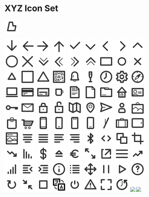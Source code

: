 # XYZ Icon Set

[![](/icons/logo.bartaxyz.svg)](http://ondrejbarta.xyz)

![](/icons/basic.regular.arrowDown.svg)
![](/icons/basic.regular.arrowLeft.svg)
![](/icons/basic.regular.arrowRight.svg)
![](/icons/basic.regular.arrowUp.svg)
![](/icons/basic.regular.check.svg)
![](/icons/basic.regular.chevronDown.svg)
![](/icons/basic.regular.chevronLeft.svg)
![](/icons/basic.regular.chevronRight.svg)
![](/icons/basic.regular.chevronUp.svg)
![](/icons/basic.regular.circle.svg)
![](/icons/basic.regular.cross.svg)
![](/icons/basic.regular.doubleChevronDown.svg)
![](/icons/basic.regular.doubleChevronLeft.svg)
![](/icons/basic.regular.doubleChevronRight.svg)
![](/icons/basic.regular.doubleChevronUp.svg)
![](/icons/basic.regular.rectangle.svg)
![](/icons/basic.regular.smallCircle.svg)
![](/icons/basic.regular.smallCross.svg)
![](/icons/basic.regular.smallTriangle.svg)
![](/icons/basic.regular.square.svg)
![](/icons/basic.regular.triangle.svg)
![](/icons/object.regular.QRCode.svg)
![](/icons/object.regular.bell.svg)
![](/icons/object.regular.champaigne.svg)
![](/icons/object.regular.clock.svg)
![](/icons/object.regular.cog.svg)
![](/icons/object.regular.compass.svg)
![](/icons/object.regular.computer.svg)
![](/icons/object.regular.creditCardBack.svg)
![](/icons/object.regular.creditCardFront.svg)
![](/icons/object.regular.cup.svg)
![](/icons/object.regular.document.svg)
![](/icons/object.regular.emptyDocument.svg)
![](/icons/object.regular.folder.svg)
![](/icons/object.regular.home.svg)
![](/icons/object.regular.id.svg)
![](/icons/object.regular.key.svg)
![](/icons/object.regular.letterEnvelope.svg)
![](/icons/object.regular.lock.svg)
![](/icons/object.regular.lockUnlocked.svg)
![](/icons/object.regular.map.svg)
![](/icons/object.regular.mapPin.svg)
![](/icons/object.regular.paperPlane.svg)
![](/icons/object.regular.person.svg)
![](/icons/object.regular.picture.svg)
![](/icons/object.regular.shoppingBag.svg)
![](/icons/object.regular.shoppingCart.svg)
![](/icons/object.regular.smartphone.svg)
![](/icons/object.regular.smartphoneButton.svg)
![](/icons/object.regular.smartphoneNotch.svg)
![](/icons/object.regular.smartphoneWideButton.svg)
![](/icons/object.regular.stick.svg)
![](/icons/object.regular.suitcase.svg)
![](/icons/object.regular.tablet.svg)
![](/icons/object.regular.window.svg)
![](/icons/ui.regular.alignCenter.svg)
![](/icons/ui.regular.alignJustify.svg)
![](/icons/ui.regular.alignLeft.svg)
![](/icons/ui.regular.alignRight.svg)
![](/icons/ui.regular.bluetooth.svg)
![](/icons/ui.regular.code.svg)
![](/icons/ui.regular.copy.svg)
![](/icons/ui.regular.crop.svg)
![](/icons/ui.regular.decreasingArrow.svg)
![](/icons/ui.regular.decreasingLines.svg)
![](/icons/ui.regular.dollar.svg)
![](/icons/ui.regular.eject.svg)
![](/icons/ui.regular.euro.svg)
![](/icons/ui.regular.expand.svg)
![](/icons/ui.regular.external.svg)
![](/icons/ui.regular.hamburger.svg)
![](/icons/ui.regular.increasingArrow.svg)
![](/icons/ui.regular.increasingLines.svg)
![](/icons/ui.regular.indentLeft.svg)
![](/icons/ui.regular.indentRight.svg)
![](/icons/ui.regular.info.svg)
![](/icons/ui.regular.list.svg)
![](/icons/ui.regular.move.svg)
![](/icons/ui.regular.pause.svg)
![](/icons/ui.regular.play.svg)
![](/icons/ui.regular.questionMark.svg)
![](/icons/ui.regular.refresh.svg)
![](/icons/ui.regular.shrink.svg)
![](/icons/ui.regular.stop.svg)
![](/icons/ui.regular.translate.svg)
![](/icons/ui.regular.turnOnOff.svg)
![](/icons/ui.regular.warning.svg)
![](/icons/ui.regular.fullscreen.svg)
![](/icons/ui.regular.history.svg)
![](/icons/ui.regular.kebabVertical.svg)
![](/icons/ui.regular.kebabHorizontal.svg)
